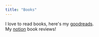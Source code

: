 ```yaml
---
title: "Books"
---
```


I love to read books, here's my [goodreads](https://www.goodreads.com/user/show/134101525?fbclid=PAAaZHvLwicg8v-1vC1awlu1y22Mv-TLW4Zw_HJGA-b7Jby9x47UbUpx7uzf8).  
My [notion](https://syazwina.notion.site/b573c1df03a4489bb0c78acf4859a95a?v=30a388f87e274bed904546a1658c38c5) book reviews!  
